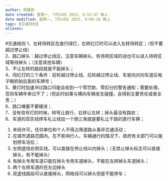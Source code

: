 ```yaml
---
author: 杨翼臣
date created: 星期一, 7月24日 2023, 8:53:47 晚上
date modified: 星期一, 7月24日 2023, 9:00:28 晚上
tags: [交通规则]
aliases: 
---
```


#交通规则 
1、左转待转区在直行绿灯，左转红灯时可以进入左转待转区；（但不要超过停止线）  
2、路口掉头：越过停止线后，注意车辆掉头，有待转区域的话也可以进入待转区域等待掉头；（注意其他车辆）  
3、不让左转的路段就是不能掉头；  
4、闯红灯的三个条件：前轮越过停止线、后轮越过停止线、车驶向对向车道后电子眼抓拍后面的车牌号；  
5、黄灯时加速冲过路口可能会收到一个零罚款、零扣分的警告通知；需要处理，否则车辆年审过不了；（但此时如果与横向车辆发生碰撞，会得到主要责任或者全责；）  
6、路口堵塞不要硬进；  
7、没有信号灯的时候，转弯让直行，右转让左转；掉头最没有路权；  
8、车道的双实线停车礼让线加一个倒三角就是要礼让干路的直行车辆；
1. 未经许可，任何单位和个人不得占用道路从事非交通活动；
2. 在城市道路范围内，在不影响行人、车辆通行的情况下、政府有关部门可以施划停车泊位；
3. 左侧虚线右侧实线，可以直接在停止线以内掉头；（无禁止掉头标志可以直接掉头，有不能掉头）
4. 有掉头专用车道只能在掉头专用车道掉头，不能在左转掉头车道掉头；
5. 两个左转车道的在左边掉头
6. 双虚线路段可以直接掉头，网格线可以掉头但是不能停车；
